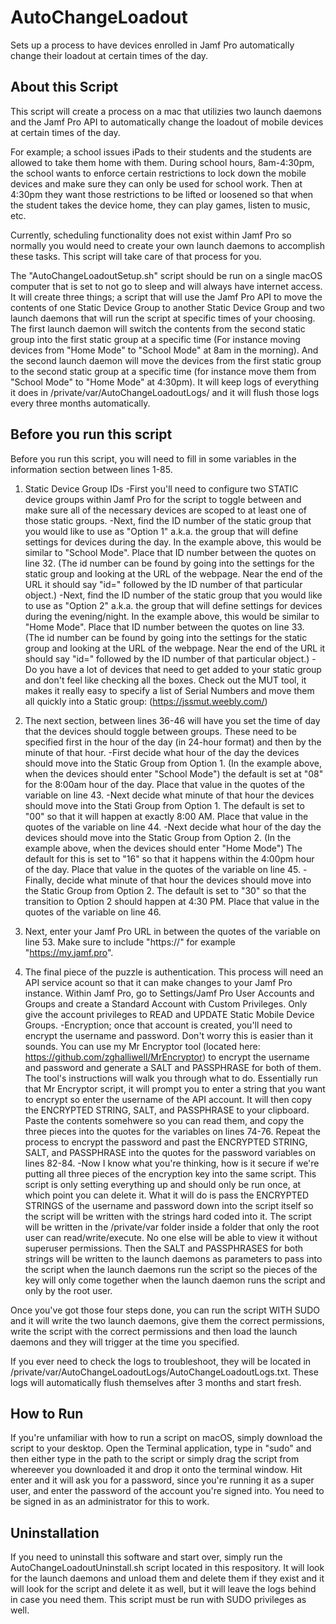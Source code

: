 # AutoChangeLoadout
Sets up a process to have devices enrolled in Jamf Pro automatically change their loadout at certain times of the day.

About this Script
--------
This script will create a process on a mac that utilizies two launch daemons and the Jamf Pro API to automatically change the loadout of mobile devices at certain times of the day.

For example; a school issues iPads to their students and the students are allowed to take them home with them. During school hours, 8am-4:30pm, the school wants to enforce certain restrictions to lock down the mobile devices and make sure they can only be used for school work. Then at 4:30pm they want those restrictions to be lifted or loosened so that when the student takes the device home, they can play games, listen to music, etc. 

Currently, scheduling functionality does not exist within Jamf Pro so normally you would need to create your own launch daemons to accomplish these tasks. This script will take care of that process for you.

The "AutoChangeLoadoutSetup.sh" script should be run on a single macOS computer that is set to not go to sleep and will always have internet access. It will create three things; a script that will use the Jamf Pro API to move the contents of one Static Device Group to another Static Device Group and two launch daemons that will run the script at specific times of your choosing. The first launch daemon will switch the contents from the second static group into the first static group at a specific time (For instance moving devices from "Home Mode" to "School Mode" at 8am in the morning). And the second launch daemon will move the devices from the first static group to the second static group at a specific time (for instance move them from "School Mode" to "Home Mode" at 4:30pm). It will keep logs of everything it does in /private/var/AutoChangeLoadoutLogs/ and it will flush those logs every three months automatically.

Before you run this script
--------
Before you run this script, you will need to fill in some variables in the information section between lines 1-85.

1. Static Device Group IDs
-First you'll need to configure two STATIC device groups within Jamf Pro for the script to toggle between and make sure all of the necessary devices are scoped to at least one of those static groups. 
-Next, find the ID number of the static group that you would like to use as "Option 1" a.k.a. the group that will define settings for devices during the day. In the example above, this would be similar to "School Mode". Place that ID number between the quotes on line 32. (The id number can be found by going into the settings for the static group and looking at the URL of the webpage. Near the end of the URL it should say "id=" followed by the ID number of that particular object.)
-Next, find the ID number of the static group that you would like to use as "Option 2" a.k.a. the group that will define settings for devices during the evening/night. In the example above, this would be similar to "Home Mode". Place that ID number between the quotes on line 33. (The id number can be found by going into the settings for the static group and looking at the URL of the webpage. Near the end of the URL it should say "id=" followed by the ID number of that particular object.)
-Do you have a lot of devices that need to get added to your static group and don't feel like checking all the boxes. Check out the MUT tool, it makes it really easy to specify a list of Serial Numbers and move them all quickly into a Static group: (https://jssmut.weebly.com/)

2. The next section, between lines 36-46 will have you set the time of day that the devices should toggle between groups. These need to be specified first in the hour of the day (in 24-hour format) and then by the minute of that hour.
-First decide what hour of the day the devices should move into the Static Group from Option 1. (In the example above, when the devices should enter "School Mode") the default is set at "08" for the 8:00am hour of the day. Place that value in the quotes of the variable on line 43.
-Next decide what minute of that hour the devices should move into the Stati Group from Option 1. The default is set to "00" so that it will happen at exactly 8:00 AM. Place that value in the quotes of the variable on line 44.
-Next decide what hour of the day the devices should move into the Static Group from Option 2. (In the example above, when the devices should enter "Home Mode") The default for this is set to "16" so that it happens within the 4:00pm hour of the day. Place that value in the quotes of the variable on line 45.
-Finally, decide what minute of that hour the devices should move into the Static Group from Option 2. The default is set to "30" so that the transition to Option 2 should happen at 4:30 PM. Place that value in the quotes of the variable on line 46.

3. Next, enter your Jamf Pro URL in between the quotes of the variable on line 53. Make sure to include "https://" for example "https://my.jamf.pro".

4. The final piece of the puzzle is authentication. This process will need an API service acount so that it can make changes to your Jamf Pro instance. Within Jamf Pro, go to Settings/Jamf Pro User Accounts and Groups and create a Standard Account with Custom Privileges. Only give the account privileges to READ and UPDATE Static Mobile Device Groups.
-Encryption; once that account is created, you'll need to encrypt the username and password. Don't worry this is easier than it sounds. You can use my Mr Encryptor tool (located here: https://github.com/zghalliwell/MrEncryptor) to encrypt the username and password and generate a SALT and PASSPHRASE for both of them. The tool's instructions will walk you through what to do. Essentially run that Mr Encryptor script, it will prompt you to enter a string that you want to encrypt so enter the username of the API account. It will then copy the ENCRYPTED STRING, SALT, and PASSPHRASE to your clipboard. Paste the contents somehwere so you can read them, and copy the three pieces into the quotes for the variables on lines 74-76. Repeat the process to encrypt the password and past the ENCRYPTED STRING, SALT, and PASSPHRASE into the quotes for the password variables on lines 82-84.
-Now I know what you're thinking, how is it secure if we're putting all three pieces of the encryption key into the same script. This script is only setting everything up and should only be run once, at which point you can delete it. What it will do is pass the ENCRYPTED STRINGS of the username and password down into the script itself so the script will be written with the strings hard coded into it. The script will be written in the /private/var folder inside a folder that only the root user can read/write/execute. No one else will be able to view it without superuser permissions. Then the SALT and PASSPHRASES for both strings will be written to the launch daemons as parameters to pass into the script when the launch daemons run the script so the pieces of the key will only come together when the launch daemon runs the script and only by the root user.

Once you've got those four steps done, you can run the script WITH SUDO and it will write the two launch daemons, give them the correct permissions, write the script with the correct permissions and then load the launch daemons and they will trigger at the time you specified.

If you ever need to check the logs to troubleshoot, they will be located in /private/var/AutoChangeLoadoutLogs/AutoChangeLoadoutLogs.txt. These logs will automatically flush themselves after 3 months and start fresh.

How to Run
--------
If you're unfamiliar with how to run a script on macOS, simply download the script to your desktop. Open the Terminal application, type in "sudo" and then either type in the path to the script or simply drag the script from whereever you downloaded it and drop it onto the terminal window. Hit enter and it will ask you for a password, since you're running it as a super user, and enter the password of the account you're signed into. You need to be signed in as an administrator for this to work.

Uninstallation
--------

If you need to uninstall this software and start over, simply run the AutoChangeLoadoutUninstall.sh script located in this respository. It will look for the launch daemons and unload them and delete them if they exist and it will look for the script and delete it as well, but it will leave the logs behind in case you need them. This script must be run with SUDO privileges as well.

